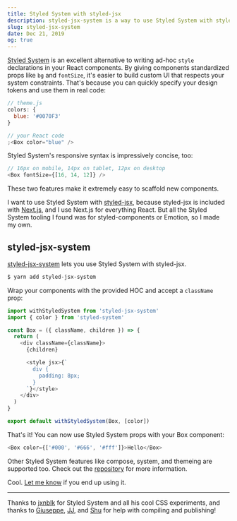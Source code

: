 ```yaml
---
title: Styled System with styled-jsx
description: styled-jsx-system is a way to use Styled System with styled-jsx.
slug: styled-jsx-system
date: Dec 21, 2019
og: true
---
```


[Styled System](https://styled-system.com/) is an excellent alternative to
writing ad-hoc `style` declarations in your React components. By giving
components standardized props like `bg` and `fontSize`, it's easier to build
custom UI that respects your system constraints. That's because you can quickly
specify your design tokens and use them in real code:

```js
// theme.js
colors: {
  blue: '#0070F3'
}

// your React code
;<Box color="blue" />
```

Styled System's responsive syntax is impressively concise, too:

```js
// 16px on mobile, 14px on tablet, 12px on desktop
<Box fontSize={[16, 14, 12]} />
```

These two features make it extremely easy to scaffold new components.

I want to use Styled System with
[styled-jsx](https://github.com/zeit/styled-jsx), because styled-jsx is included
with [Next.js](https://github.com/zeit/next.js), and I use Next.js for
everything React. But all the Styled System tooling I found was for
styled-components or Emotion, so I made my own.

## styled-jsx-system

[styled-jsx-system](https://github.com/katsuki-yuri/styled-jsx-system) lets you
use Styled System with styled-jsx.

```bash
$ yarn add styled-jsx-system
```

Wrap your components with the provided HOC and accept a `className` prop:

```js
import withStyledSystem from 'styled-jsx-system'
import { color } from 'styled-system'

const Box = ({ className, children }) => {
  return (
    <div className={className}>
      {children}

      <style jsx>{`
        div {
          padding: 8px;
        }
      `}</style>
    </div>
  )
}

export default withStyledSystem(Box, [color])
```

That's it! You can now use Styled System props with your Box component:

```js
<Box color={['#000', '#666', '#fff']}>Hello</Box>
```

Other Styled System features like compose, system, and themeing are supported
too. Check out the
[repository](https://github.com/katsuki-yuri/styled-jsx-system) for more
information.

Cool. [Let me know](https://twitter.com/katsuki-yuri) if you end up using it.

---

Thanks to [jxnblk](https://twitter.com/jxnblk) for Styled System and all his
cool CSS experiments, and thanks to
[Giuseppe](https://twitter.com/giuseppegurgone),
[JJ](https://twitter.com/_ijjk), and [Shu](https://twitter.com/shuding_) for
help with compiling and publishing!
